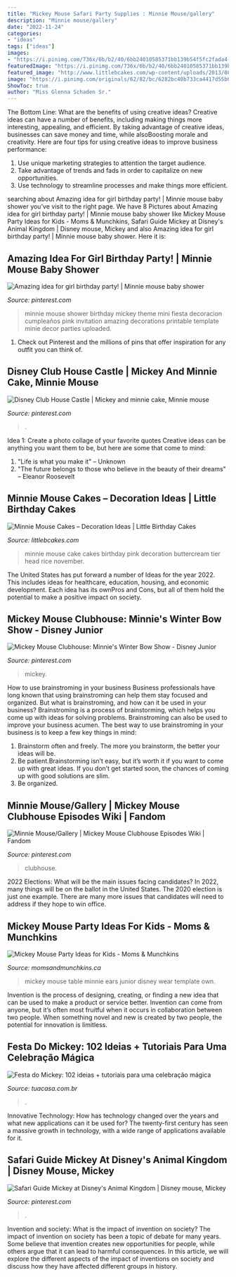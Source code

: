 ```yaml
---
title: "Mickey Mouse Safari Party Supplies : Minnie Mouse/gallery"
description: "Minnie mouse/gallery"
date: "2022-11-24"
categories:
- "ideas"
tags: ["ideas"]
images:
- "https://i.pinimg.com/736x/6b/b2/40/6bb24010585371bb139b54f5fc2fada4--disney-castle-cake-disney-castles.jpg"
featuredImage: "https://i.pinimg.com/736x/6b/b2/40/6bb24010585371bb139b54f5fc2fada4--disney-castle-cake-disney-castles.jpg"
featured_image: "http://www.littlebcakes.com/wp-content/uploads/2013/08/Minnie-Mouse-Cake-Ideas.jpg"
image: "https://i.pinimg.com/originals/62/82/bc/6282bc40b733ca4417d55b079a25b44e.jpg"
ShowToc: true
author: "Miss Glenna Schaden Sr."
---
```



The Bottom Line: What are the benefits of using creative ideas?
Creative ideas can have a number of benefits, including making things more interesting, appealing, and efficient. By taking advantage of creative ideas, businesses can save money and time, while alsoBoosting morale and creativity. Here are four tips for using creative ideas to improve business performance: 
1. Use unique marketing strategies to attention the target audience.
2. Take advantage of trends and fads in order to capitalize on new opportunities.
3. Use technology to streamline processes and make things more efficient. 

	

		
searching about Amazing idea for girl birthday party! | Minnie mouse baby shower you've visit to the right page. We have 8 Pictures about Amazing idea for girl birthday party! | Minnie mouse baby shower like Mickey Mouse Party Ideas for Kids - Moms &amp; Munchkins, Safari Guide Mickey at Disney&#039;s Animal Kingdom | Disney mouse, Mickey and also Amazing idea for girl birthday party! | Minnie mouse baby shower. Here it is:
		
    
## Amazing Idea For Girl Birthday Party! | Minnie Mouse Baby Shower

<img loading=lazy src="https://i.pinimg.com/originals/3e/cb/5d/3ecb5d287fb8e89f9402563f45fc5568.jpg" onerror="this.onerror=null;this.src='https://tse3.mm.bing.net/th?id=OIP.HlMTT9x6dbq3_9BHWeVcvgHaJ4&amp;pid=15.1';" alt="Amazing idea for girl birthday party! | Minnie mouse baby shower">

_Source: pinterest.com_

>minnie mouse shower birthday mickey theme mini fiesta decoracion cumpleaños pink invitation amazing decorations printable template minie decor parties uploaded. 

	

1) Check out Pinterest and the millions of pins that offer inspiration for any outfit you can think of.

    
## Disney Club House Castle | Mickey And Minnie Cake, Minnie Mouse

<img loading=lazy src="https://i.pinimg.com/736x/6b/b2/40/6bb24010585371bb139b54f5fc2fada4--disney-castle-cake-disney-castles.jpg" onerror="this.onerror=null;this.src='https://tse3.mm.bing.net/th?id=OIP.PUFJEPLthBJUORH8K6TcaQHaLG&amp;pid=15.1';" alt="Disney Club House Castle | Mickey and minnie cake, Minnie mouse">

_Source: pinterest.com_

>. 

	

Idea 1: Create a photo collage of your favorite quotes
Creative ideas can be anything you want them to be, but here are some that come to mind: 

1. "Life is what you make it" – Unknown
2. "The future belongs to those who believe in the beauty of their dreams" – Eleanor Roosevelt

    
## Minnie Mouse Cakes – Decoration Ideas | Little Birthday Cakes

<img loading=lazy src="http://www.littlebcakes.com/wp-content/uploads/2013/08/Minnie-Mouse-Cake-Ideas.jpg" onerror="this.onerror=null;this.src='https://tse3.mm.bing.net/th?id=OIP.7nAflz2pQeezPH0LH0V_cQHaLG&amp;pid=15.1';" alt="Minnie Mouse Cakes – Decoration Ideas | Little Birthday Cakes">

_Source: littlebcakes.com_

>minnie mouse cake cakes birthday pink decoration buttercream tier head rice november. 

	

The United States has put forward a number of Ideas for the year 2022. This includes ideas for healthcare, education, housing, and economic development. Each idea has its ownPros and Cons, but all of them hold the potential to make a positive impact on society.

    
## Mickey Mouse Clubhouse: Minnie&#039;s Winter Bow Show - Disney Junior

<img loading=lazy src="https://i.pinimg.com/736x/31/f2/f9/31f2f966bbabe4f4332cd8834112a4a6.jpg" onerror="this.onerror=null;this.src='https://tse4.mm.bing.net/th?id=OIP.4FfQg6Ow-6-K7KeXCvePxAHaEK&amp;pid=15.1';" alt="Mickey Mouse Clubhouse: Minnie&#039;s Winter Bow Show - Disney Junior">

_Source: pinterest.com_

>mickey. 

	

How to use brainstroming in your business
Business professionals have long known that using brainstroming can help them stay focused and organized. But what is brainstroming, and how can it be used in your business? Brainstroming is a process of brainstorming, which helps you come up with ideas for solving problems. Brainstroming can also be used to improve your business acumen. 
The best way to use brainstroming in your business is to keep a few key things in mind: 
1) Brainstorm often and freely. The more you brainstorm, the better your ideas will be. 
2) Be patient.Brainstorming isn’t easy, but it’s worth it if you want to come up with great ideas. If you don’t get started soon, the chances of coming up with good solutions are slim. 
3) Be organized.

    
## Minnie Mouse/Gallery | Mickey Mouse Clubhouse Episodes Wiki | Fandom

<img loading=lazy src="https://i.pinimg.com/736x/e7/14/80/e71480e431bdca35540c2354af862672.jpg" onerror="this.onerror=null;this.src='https://tse3.mm.bing.net/th?id=OIP.MYxbhS4O9t8vW65w184NiQHaFj&amp;pid=15.1';" alt="Minnie Mouse/Gallery | Mickey Mouse Clubhouse Episodes Wiki | Fandom">

_Source: pinterest.com_

>clubhouse. 

	

2022 Elections: What will be the main issues facing candidates?
In 2022, many things will be on the ballot in the United States. The 2020 election is just one example. There are many more issues that candidates will need to address if they hope to win office.

    
## Mickey Mouse Party Ideas For Kids - Moms &amp; Munchkins

<img loading=lazy src="http://www.momsandmunchkins.ca/wp-content/uploads/2013/01/mickey-mouse-party-table-8-m.jpg" onerror="this.onerror=null;this.src='https://tse2.mm.bing.net/th?id=OIP.ctOWDxJbBdMAKtNjaHaFIgHaLH&amp;pid=15.1';" alt="Mickey Mouse Party Ideas for Kids - Moms &amp; Munchkins">

_Source: momsandmunchkins.ca_

>mickey mouse table minnie ears junior disney wear template own. 

	

Invention is the process of designing, creating, or finding a new idea that can be used to make a product or service better. Invention can come from anyone, but it’s often most fruitful when it occurs in collaboration between two people. When something novel and new is created by two people, the potential for innovation is limitless.

    
## Festa Do Mickey: 102 Ideias + Tutoriais Para Uma Celebração Mágica

<img loading=lazy src="https://www.tuacasa.com.br/wp-content/uploads/2018/08/festa-do-mickey-5-730x730.jpg" onerror="this.onerror=null;this.src='https://tse2.mm.bing.net/th?id=OIP.eEXFITg5Rlwn30_dOgVpbQHaHa&amp;pid=15.1';" alt="Festa do Mickey: 102 ideias + tutoriais para uma celebração mágica">

_Source: tuacasa.com.br_

>. 

	

Innovative Technology: How has technology changed over the years and what new applications can it be used for?
The twenty-first century has seen a massive growth in technology, with a wide range of applications available for it.

    
## Safari Guide Mickey At Disney&#039;s Animal Kingdom | Disney Mouse, Mickey

<img loading=lazy src="https://i.pinimg.com/originals/62/82/bc/6282bc40b733ca4417d55b079a25b44e.jpg" onerror="this.onerror=null;this.src='https://tse1.mm.bing.net/th?id=OIP.eMBDK-WBYb7lkVAlanr39wHaLM&amp;pid=15.1';" alt="Safari Guide Mickey at Disney&#039;s Animal Kingdom | Disney mouse, Mickey">

_Source: pinterest.com_

>. 

	

Invention and society: What is the impact of invention on society?
The impact of invention on society has been a topic of debate for many years. Some believe that invention creates new opportunities for people, while others argue that it can lead to harmful consequences. In this article, we will explore the different aspects of the impact of inventions on society and discuss how they have affected different groups in history.

